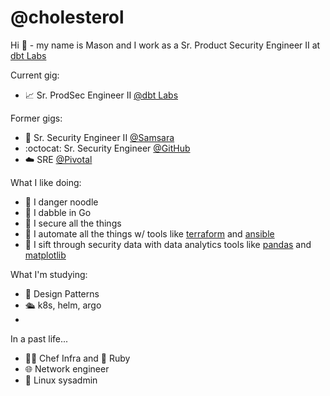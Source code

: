 # @cholesterol

Hi 👋 - my name is Mason and I work as a Sr. Product Security Engineer II at [dbt Labs](https://github.com/dbt-labs)

Current gig:
- 📈 Sr. ProdSec Engineer II [@dbt Labs](https://github.com/dbt-labs)

Former gigs:
  - 🦉 Sr. Security Engineer II [@Samsara](https://github.com/samsara-dev)
  - :octocat: Sr. Security Engineer [@GitHub](https://github.com/github)
  - ☁️ SRE [@Pivotal](https://github.com/pivotal)

What I like doing: 
  - 🐍 I danger noodle
  - 🐹 I dabble in Go
  - 🔐 I secure all the things
  - 🤖 I automate all the things w/ tools like [terraform](https://github.com/hashicorp/terraform) and [ansible](https://github.com/ansible/ansible)
  - 🐼 I sift through security data with data analytics tools like [pandas](https://github.com/pandas-dev/pandas) and [matplotlib](https://github.com/matplotlib/matplotlib)

What I'm studying:
  - 🐍 Design Patterns
  - 🛳️ k8s, helm, argo
  - 
  
In a past life...
 - 🧑‍🍳 Chef Infra and 💎 Ruby
 - 🌐 Network engineer
 - 🐧 Linux sysadmin
